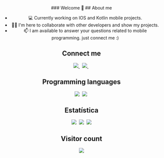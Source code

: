 <div  align="center">
### Welcome 👋
## About me

- 💻 Currently working on IOS and Kotlin mobile projects.
- ✌🏻 I'm here to collaborate with other developers and show my projects.
- 📫 I am available to answer your questions related to mobile programming. just connect me :)

## Connect me

<a href="https://www.linkedin.com/in/raison-robert/">
  <img src="https://img.shields.io/badge/linkedin-%230077B5.svg?&style=for-the-badge&logo=linkedin&logoColor=white" />
</a>&nbsp;
<a href="mailto:raysonnrobert@gmail.com">
  <img src="https://img.shields.io/badge/gmail-D14836?style=for-the-badge&logo=gmail&logoColor=white" />
</a>&nbsp;
  
## Programming languages

<img  src="https://img.shields.io/badge/Kotlin-8382E3?style=for-the-badge&logo=kotlin&logoColor=white">&nbsp;
<img  src="https://img.shields.io/badge/Java-E56F08?style=for-the-badge&logo=java&logoColor=white">&nbsp;
  
## Estatística

<img src="https://github-readme-stats.vercel.app/api?username=RaisonRobert&count_private=true&show_icons=true&theme=tokyonight" />&nbsp;
<img src="https://github-readme-streak-stats.herokuapp.com/?user=RaisonRobert&theme=tokyonight" />&nbsp;
<img src="https://github-readme-stats.vercel.app/api/top-langs/?username=RaisonRobert&layout=compact&theme=tokyonight&langs_count=10&hide=html,purebasic,scss,css" />

## Visitor count

<img src="https://profile-counter.glitch.me/RaisonRobert/count.svg" />
